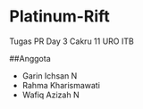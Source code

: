 # Platinum-Rift
Tugas PR Day 3 Cakru 11 URO ITB

##Anggota
- Garin Ichsan N
- Rahma Kharismawati
- Wafiq Azizah N